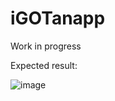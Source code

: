 # iGOTanapp

Work in progress

Expected result:

![image](https://user-images.githubusercontent.com/50219994/186298214-aacb4312-5a4b-4b52-9ea7-64f26838c59f.png)
